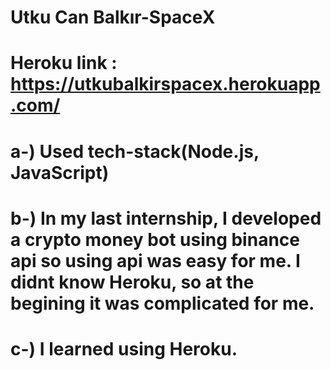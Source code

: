 # Utku Can Balkır-SpaceX
# Heroku link : https://utkubalkirspacex.herokuapp.com/

# a-) Used tech-stack(Node.js, JavaScript)

# b-) In my last internship, I developed a crypto money bot using binance api so using api was easy for me. I didnt know Heroku, so at the begining it was complicated for me.

# c-) I learned using Heroku.